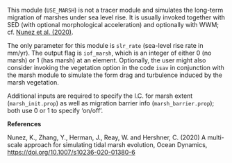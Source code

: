 This module (`USE_MARSH`) is not a tracer module and simulates the long-term migration of marshes under sea level rise. It is usually invoked together with SED (with optional morphological acceleration) and optionally with WWM; cf. [Nunez et al. (2020)](#Nunez2020).

The only parameter for this module is `slr_rate` (sea-level rise rate in mm/yr). The output flag is `iof_marsh`, which is an integer of either 0 (no marsh) or 1 (has marsh) at an element. Optionally, the user might also consider invoking the vegetation option in the code `isav` in conjunction with the marsh module to simulate the form drag and turbulence induced by the marsh vegetation.

Additional inputs are required to specify the I.C. for marsh extent (`marsh_init.prop`) as well as migration barrier info (`marsh_barrier.prop`); both use 0 or 1 to specify ‘on/off’.


**References**

<span id="Nunez2020">Nunez, K., Zhang, Y., Herman, J., Reay, W. and Hershner, C. (2020) A multi-scale approach for simulating tidal marsh evolution, Ocean Dynamics, https://doi.org/10.1007/s10236-020-01380-6</span>
